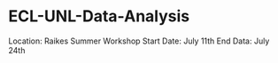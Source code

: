 # ECL-UNL-Data-Analysis

Location: Raikes Summer Workshop
Start Date: July 11th
End Data: July 24th
